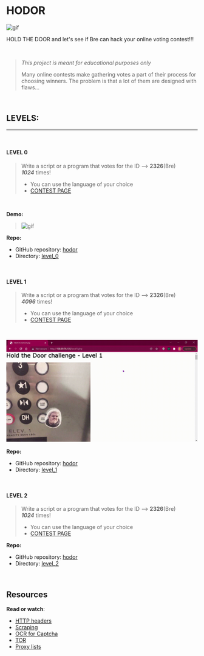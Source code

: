 # **HODOR**

![gif](https://s3.amazonaws.com/intranet-projects-files/holbertonschool-higher-level_programming+/261/giphy_hodor.gif)


HOLD THE DOOR and let's see if Bre can hack your online voting contest!!!  

&nbsp;  

> _This project is meant for educational purposes only_
>
>  Many online contests make gathering votes a part of their process for choosing winners. The problem is that a lot of them are designed with flaws… 

&nbsp;  

##  LEVELS:
***

&nbsp;
#### LEVEL 0

> Write a script or a program that votes for the ID --> **2326**(Bre)  
**_1024_** times!
>
>*   You can use the language of your choice
>*  [CONTEST PAGE](http://158.69.76.135/level0.php)

&nbsp;

**Demo:**
>  ![gif](hodor/level_0/Level*.gif)

**Repo:**

*   GitHub repository: [hodor](https://github.com/brerickner/hodor)
*   Directory: [level_0](https://github.com/brerickner/hodor/blob/master/level_0/level_0.py)  

&nbsp;  


#### LEVEL 1

> Write a script or a program that votes for the ID --> **2326**(Bre)   
**_4096_** times!
>
>
>*   You can use the language of your choice
>* [CONTEST PAGE](http://158.69.76.135/level1.php)

&nbsp; 

![gif](https://github.com/brerickner/hodor/blob/master/Level_1.gif?raw=true)

**Repo:**

*   GitHub repository: [hodor](https://github.com/brerickner/hodor)
*   Directory: [level_1](https://github.com/brerickner/hodor/blob/master/level_1/level1.py)

&nbsp;  
####  LEVEL 2

> Write a script or a program that votes for the ID --> **2326**(Bre)   
**_1024_** times!
>
>
>*   You can use the language of your choice
>* [CONTEST PAGE](http://158.69.76.135/level2.php)

**Repo:**

*   GitHub repository: [hodor](https://github.com/brerickner/hodor)
*   Directory: [level_2](https://github.com/brerickner/hodor/blob/master/level_2/level_2.py)

&nbsp;  


Resources
---------

**Read or watch**:

*   [HTTP headers](https://www.google.com/search?q=http+headers+explained+post&oq=http+headers+explained+post)
*   [Scraping](/rltoken/L2HhLK0iyncmurlkigh5yw "Scraping")
*   [OCR for Captcha](https://www.google.com/search?q=solving+captcha+with+ocr)
*   [TOR](https://www.google.com/search?q=tor)
*   [Proxy lists](https://www.google.com/search?q=proxy+lists)

